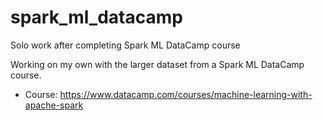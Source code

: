 # spark_ml_datacamp
Solo work after completing Spark ML DataCamp course

Working on my own with the larger dataset from a Spark ML DataCamp course.
- Course: https://www.datacamp.com/courses/machine-learning-with-apache-spark
